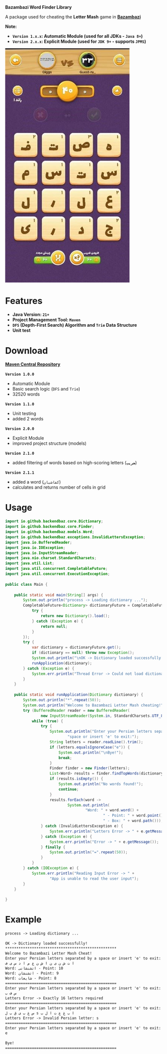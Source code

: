 **Bazambazi Word Finder Library**

A package used for cheating the **Letter Mash** game in **[Bazambazi](https://bazambazi.games)**

**Note:**

- **`Version 1.x.x`: Automatic Module (used for all JDKs - `Java 8+`)**
- **`Version 2.x.x`: Explicit Module (used for `JDK 9+` - supports `JPMS`)**

<img src="src/main/resources/images/help.jpg" alt="HELP" width="400">

# Features

- **Java Version: `21+`**
- **Project Management Tool: `Maven`**
- **`DFS` (Depth-First Search) Algorithm and `Trie` Data Structure**
- **Unit test**

# Download

**[Maven Central Repository](https://central.sonatype.com/artifact/io.github.backendbaz/bazambazi-wordfinder/overview)**

**`Version 1.0.0`**
- Automatic Module
- Basic search logic (`DFS` and `Trie`)
- 32520 words

**`Version 1.1.0`**
- Unit testing
- added 2 words

**`Version 2.0.0`**
- Explicit Module
- improved project structure (models)

**`Version 2.1.0`**
- added filtering of words based on high-scoring letters (**`ضریب`**)

**`Version 2.1.1`**
- added a word (`کفاشیان`)
- calculates and returns number of cells in grid

# Usage

```java
import io.github.backendbaz.core.Dictionary;
import io.github.backendbaz.core.Finder;
import io.github.backendbaz.models.Word;
import io.github.backendbaz.exceptions.InvalidLettersException;
import java.io.BufferedReader;
import java.io.IOException;
import java.io.InputStreamReader;
import java.nio.charset.StandardCharsets;
import java.util.List;
import java.util.concurrent.CompletableFuture;
import java.util.concurrent.ExecutionException;

public class Main {

    public static void main(String[] args) {
        System.out.println("process -> Loading dictionary ...");
        CompletableFuture<Dictionary> dictionaryFuture = CompletableFuture.supplyAsync(() -> {
            try {
                return new Dictionary().load();
            } catch (Exception e) {
                return null;
            }
        });
        try {
            var dictionary = dictionaryFuture.get();
            if (dictionary == null) throw new Exception();
            System.out.println("\nOK -> Dictionary loaded successfully!");
            runApplication(dictionary);
        } catch (Exception e) {
            System.err.println("Thread Error -> Could not load dictionary!");
        }
    }

    public static void runApplication(Dictionary dictionary) {
        System.out.println("*".repeat(50));
        System.out.println("Welcome to Bazambazi Letter Mash cheating!");
        try (BufferedReader reader = new BufferedReader(
                new InputStreamReader(System.in, StandardCharsets.UTF_8))) {
            while (true) {
                try {
                    System.out.println("Enter your Persian letters separated by a " +
                            "space or insert 'e' to exit:");
                    String letters = reader.readLine().trim();
                    if (letters.equalsIgnoreCase("e")) {
                        System.out.println("\nBye!");
                        break;
                    }
                    Finder finder = new Finder(letters);
                    List<Word> results = finder.findTopWords(dictionary, 3);
                    if (results.isEmpty()) {
                        System.out.println("No words found!");
                        continue;
                    }
                    results.forEach(word ->
                            System.out.println(
                                    "Word: " + word.word() +
                                            " - Point: " + word.point() +
                                            " - Box: " + word.path()));
                } catch (InvalidLettersException e) {
                    System.err.println("Letters Error -> " + e.getMessage());
                } catch (Exception e) {
                    System.err.println("Error -> " + e.getMessage());
                } finally {
                    System.out.println("=".repeat(50));
                }
            }
        } catch (IOException e) {
            System.err.println("Reading Input Error -> " +
                    "App is unable to read the user input");
        }
    }

}
```

# Example

```text
process -> Loading dictionary ...

OK -> Dictionary loaded successfully!
**************************************************
Welcome to Bazambazi Letter Mash Cheat!
Enter your Persian letters separated by a space or insert 'e' to exit:
ا ت ش ن ی ن ا ش ن ع م ا د س ی ف
Word: اتشنشانی - Point: 10
Word: اتشنشان - Point: 9
Word: شایعات - Point: 8
==================================================
Enter your Persian letters separated by a space or insert 'e' to exit:
س ف ب
Letters Error -> Exactly 16 letters required
==================================================
Enter your Persian letters separated by a space or insert 'e' to exit:
س غ ب ی ق ب ل s ا ب غ ع ت ا ل ب
Letters Error -> Invalid Persian letter: s
==================================================
Enter your Persian letters separated by a space or insert 'e' to exit:
e

Bye!
==================================================
```
